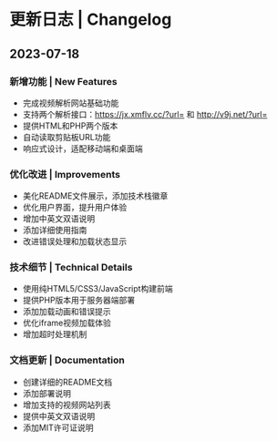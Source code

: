 # 更新日志 | Changelog

## 2023-07-18

### 新增功能 | New Features
- 完成视频解析网站基础功能
- 支持两个解析接口：https://jx.xmflv.cc/?url= 和 http://v9j.net/?url=
- 提供HTML和PHP两个版本
- 自动读取剪贴板URL功能
- 响应式设计，适配移动端和桌面端

### 优化改进 | Improvements
- 美化README文件展示，添加技术栈徽章
- 优化用户界面，提升用户体验
- 增加中英文双语说明
- 添加详细使用指南
- 改进错误处理和加载状态显示

### 技术细节 | Technical Details
- 使用纯HTML5/CSS3/JavaScript构建前端
- 提供PHP版本用于服务器端部署
- 添加加载动画和错误提示
- 优化iframe视频加载体验
- 增加超时处理机制

### 文档更新 | Documentation
- 创建详细的README文档
- 添加部署说明
- 增加支持的视频网站列表
- 提供中英文双语说明
- 添加MIT许可证说明 